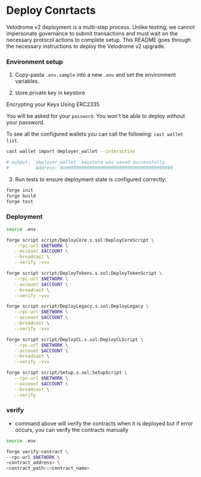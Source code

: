 # Deploy Conrtacts

Velodrome v2 deployment is a multi-step process. Unlike testing, we cannot impersonate governance to submit transactions and must wait on the necessary protocol actions to complete setup. This README goes through the necessary instructions to deploy the Velodrome v2 upgrade.

### Environment setup

1. Copy-pasta `.env.sample` into a new `.env` and set the environment variables.

2. store private key in keystore

Encrypting your Keys Using ERC2335

You will be asked for your `password`. You won't be able to deploy without your password.

To see all the configured wallets you can call the following: `cast wallet list`.

```sh
cast wallet import deployer_wallet --interactive

# output: `deployer_wallet` keystore was saved successfully.
#          Address: 0x9999999999999999999999999999999999999999
```

3. Run tests to ensure deployment state is configured correctly:

```sh
forge init
forge build
forge test
```

### Deployment

```sh
source .env

forge script script/DeployCore.s.sol:DeployCoreScript \
   --rpc-url $NETWORK \
   --account $ACCOUNT \
   --broadcast \
   --verify -vvv

forge script script/DeployTokens.s.sol:DeployTokenScript \
   --rpc-url $NETWORK \
   --account $ACCOUNT \
   --broadcast \
   --verify -vvv

forge script script/DeployLegacy.s.sol:DeployLegacy \
   --rpc-url $NETWORK \
   --account $ACCOUNT \
   --broadcast \
   --verify -vvv

forge script script/DeployCL.s.sol:DeployCLScript \
   --rpc-url $NETWORK \
   --account $ACCOUNT \
   --broadcast \
   --verify -vvv

forge script script/Setup.s.sol:SetupScript \
   --rpc-url $NETWORK \
   --account $ACCOUNT \
   --broadcast \
   --verify
```

### verify

- command above will verify the contracts when it is deployed
  but if error occurs, you can verify the contracts manually

```sh
source .env

forge verify-contract \
--rpc-url $NETWORK \
<contract_address> \
<contract_path>:<contract_name>
```

